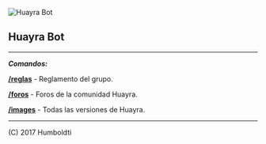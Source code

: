 ![Huayra Bot](https://github.com/Humboldti/huayra_bot/blob/master/huayra_bot.png?raw=true)

## Huayra Bot
___

**_Comandos:_**

[**/reglas**](#) - Reglamento del grupo.

[**/foros**](#) - Foros de la comunidad Huayra.

[**/images**](#) - Todas las versiones de Huayra.
____

(C) 2017 Humboldti
